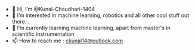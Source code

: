 - 👋 Hi, I’m @Kunal-Chaudhari-1404 
- 👀 I’m interested in machine learning, robotics and all other cool stuff out there...
- 🌱 I’m currently learning machine learning, apart from master's in scientific instrumentation
- 📫 How to reach me : ckunal14@outlook.com

<!--
**Kunal-Chaudhari-1404/Kunal-Chaudhari-1404** is a ✨ _special_ ✨ repository because its `README.md` (this file) appears on your GitHub profile.

Here are some ideas to get you started:
- 👋 Hi, I’m @Kunal-Chaudhari-1404
- 👀 I’m interested in machine learning, robotics and all other cool stuff out there...
- 🌱 I’m currently learning machine learning, apart from master's in scientific instrumentation
- 📫 How to reach me : ckunal14@outlook.com
-->
